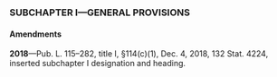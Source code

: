 ### SUBCHAPTER I—GENERAL PROVISIONS ###

#### Amendments ####

**2018**—Pub. L. 115–282, title I, §114(c)(1), Dec. 4, 2018, 132 Stat. 4224, inserted subchapter I designation and heading.